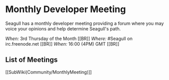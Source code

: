 <!-- Name: Community/MonthlyMeeting -->
<!-- Version: 4 -->
<!-- Last-Modified: 2006/10/17 09:33:55 -->
<!-- Author: aj -->

# Monthly Developer Meeting

Seagull has a monthly developer meeting providing a forum where you may voice your opinions and help determine Seagull's path. 

*When:* 3rd Thursday of the Month [[BR]]
*Where:* #Seagull on irc.freenode.net [[BR]]
*When:* 16:00 (4PM) GMT [[BR]]

## List of Meetings
[[SubWiki(Community/MonthlyMeeting)]]